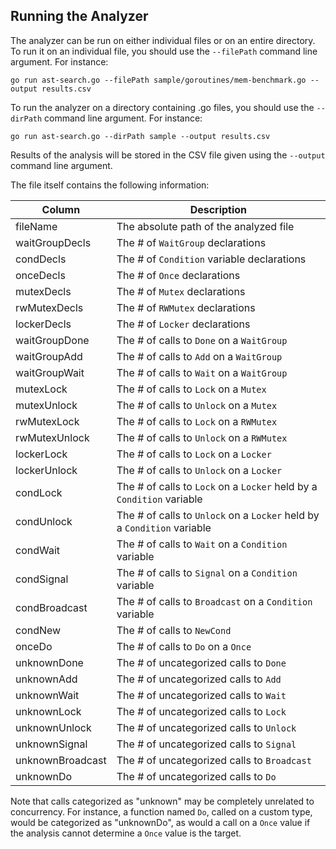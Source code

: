## Running the Analyzer

The analyzer can be run on either individual files or on an entire
directory. To run it on an individual file, you should use the 
`--filePath` command line argument. For instance:

```
go run ast-search.go --filePath sample/goroutines/mem-benchmark.go --output results.csv
```

To run the analyzer on a directory containing .go files, you should
use the `--dirPath` command line argument. For instance:

```
go run ast-search.go --dirPath sample --output results.csv
```

Results of the analysis will be stored in the CSV file given using the 
`--output` command line argument.

The file itself contains the following information:


| Column  | Description                                                             |
|---------|-------------------------------------------------------------------------|
| fileName | The absolute path of the analyzed file                                  |	
| waitGroupDecls | The # of `WaitGroup` declarations                                       |	
| condDecls | The # of `Condition` variable declarations                              |
| onceDecls | The # of `Once` declarations                                            |
| mutexDecls | The # of `Mutex` declarations                                           |
| rwMutexDecls | The # of `RWMutex` declarations                                         |
| lockerDecls | The # of `Locker` declarations                                          |
| waitGroupDone | The # of calls to `Done` on a `WaitGroup`                               |
| waitGroupAdd | The # of calls to `Add` on a `WaitGroup`                                |
| waitGroupWait | The # of calls to `Wait` on a `WaitGroup`                               |
| mutexLock | The # of calls to `Lock` on a `Mutex`                                   |
| mutexUnlock | The # of calls to `Unlock` on a `Mutex`                                 |
| rwMutexLock | The # of calls to `Lock` on a `RWMutex`                                 |
| rwMutexUnlock | The # of calls to `Unlock` on a `RWMutex`                               |
| lockerLock | The # of calls to `Lock` on a `Locker`                                  |
| lockerUnlock | The # of calls to `Unlock` on a `Locker`                                |
| condLock | The # of calls to `Lock` on a `Locker` held by a `Condition` variable   |
| condUnlock | The # of calls to `Unlock` on a `Locker` held by a `Condition` variable |
| condWait | The # of calls to `Wait` on a `Condition` variable                      |
| condSignal | The # of calls to `Signal` on a `Condition` variable                    |
| condBroadcast | The # of calls to `Broadcast` on a `Condition` variable                 |
| condNew | The # of calls to `NewCond`                                             |
| onceDo | The # of calls to `Do` on a `Once`                                      |
| unknownDone | The # of uncategorized calls to `Done`                                  |
| unknownAdd | The # of uncategorized calls to `Add`                                   |
| unknownWait | The # of uncategorized calls to `Wait`                                  |
| unknownLock | The # of uncategorized calls to `Lock`                                  |
| unknownUnlock | The # of uncategorized calls to `Unlock`                                |
| unknownSignal | The # of uncategorized calls to `Signal`                                |
| unknownBroadcast | The # of uncategorized calls to `Broadcast`                             |
| unknownDo | The # of uncategorized calls to `Do`                                    |

Note that calls categorized as "unknown" may be completely unrelated to
concurrency. For instance, a function named `Do`, called on a custom
type, would be categorized as "unknownDo", as would a call on a `Once`
value if the analysis cannot determine a `Once` value is the target.